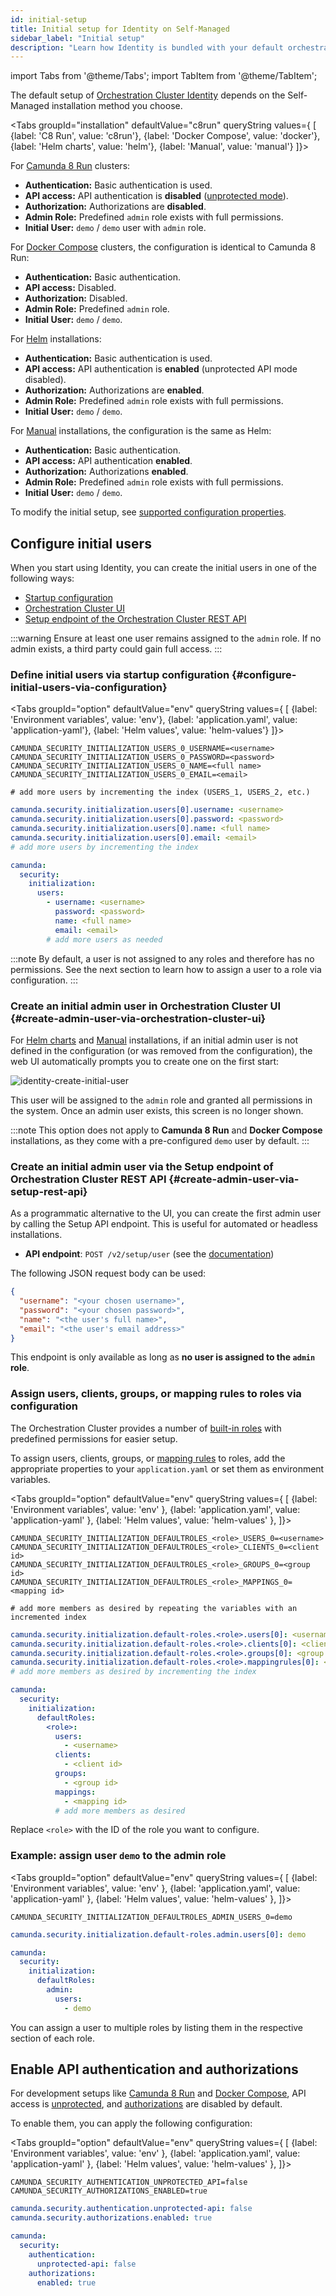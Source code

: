 ```yaml
---
id: initial-setup
title: Initial setup for Identity on Self-Managed
sidebar_label: "Initial setup"
description: "Learn how Identity is bundled with your default orchestration cluster."
---
```


import Tabs from '@theme/Tabs';
import TabItem from '@theme/TabItem';

The default setup of [Orchestration Cluster Identity](/components/identity/identity-introduction.md) depends on the Self-Managed installation method you choose.

<Tabs groupId="installation" defaultValue="c8run" queryString values={
[
{label: 'C8 Run', value: 'c8run'},
{label: 'Docker Compose', value: 'docker'},
{label: 'Helm charts', value: 'helm'},
{label: 'Manual', value: 'manual'}
]}>
<TabItem value="c8run">

For [Camunda 8 Run](/self-managed/quickstart/developer-quickstart/c8run.md) clusters:

- **Authentication:** Basic authentication is used.
- **API access:** API authentication is **disabled** ([unprotected mode](/self-managed/concepts/authentication/authentication-to-orchestration-cluster.md#unprotected-api-mode)).
- **Authorization:** Authorizations are **disabled**.
- **Admin Role:** Predefined `admin` role exists with full permissions.
- **Initial User:** `demo` / `demo` user with `admin` role.

</TabItem>
<TabItem value="docker">

For [Docker Compose](/self-managed/quickstart/developer-quickstart/docker-compose.md) clusters, the configuration is identical to Camunda 8 Run:

- **Authentication:** Basic authentication.
- **API access:** Disabled.
- **Authorization:** Disabled.
- **Admin Role:** Predefined `admin` role.
- **Initial User:** `demo` / `demo`.

</TabItem>
<TabItem value="helm">

For [Helm](/self-managed/deployment/helm/index.md) installations:

- **Authentication:** Basic authentication is used.
- **API access:** API authentication is **enabled** (unprotected API mode disabled).
- **Authorization:** Authorizations are **enabled**.
- **Admin Role:** Predefined `admin` role exists with full permissions.
- **Initial User:** `demo` / `demo`.

</TabItem>
<TabItem value="manual">

For [Manual](/self-managed/deployment/manual/install.md) installations, the configuration is the same as Helm:

- **Authentication:** Basic authentication.
- **API access:** API authentication **enabled**.
- **Authorization:** Authorizations **enabled**.
- **Admin Role:** Predefined `admin` role exists with full permissions.
- **Initial User:** `demo` / `demo`.

</TabItem>
</Tabs>

To modify the initial setup, see [supported configuration properties](/self-managed/components/orchestration-cluster/core-settings/configuration/properties.md).

## Configure initial users

When you start using Identity, you can create the initial users in one of the following ways:

- [Startup configuration](#configure-initial-users-via-configuration)
- [Orchestration Cluster UI](#create-admin-user-via-orchestration-cluster-ui)
- [Setup endpoint of the Orchestration Cluster REST API](#create-admin-user-via-setup-rest-api)

:::warning
Ensure at least one user remains assigned to the `admin` role. If no admin exists, a third party could gain full access.
:::

### Define initial users via startup configuration {#configure-initial-users-via-configuration}

<Tabs groupId="option" defaultValue="env" queryString values={
[
{label: 'Environment variables', value: 'env'},
{label: 'application.yaml', value: 'application-yaml'},
{label: 'Helm values', value: 'helm-values'}
]}>
<TabItem value="env">

```shell
CAMUNDA_SECURITY_INITIALIZATION_USERS_0_USERNAME=<username>
CAMUNDA_SECURITY_INITIALIZATION_USERS_0_PASSWORD=<password>
CAMUNDA_SECURITY_INITIALIZATION_USERS_0_NAME=<full name>
CAMUNDA_SECURITY_INITIALIZATION_USERS_0_EMAIL=<email>

# add more users by incrementing the index (USERS_1, USERS_2, etc.)
```

</TabItem>

<TabItem value="application-yaml">

```yaml
camunda.security.initialization.users[0].username: <username>
camunda.security.initialization.users[0].password: <password>
camunda.security.initialization.users[0].name: <full name>
camunda.security.initialization.users[0].email: <email>
# add more users by incrementing the index
```

</TabItem>

<TabItem value="helm-values">

```yaml
camunda:
  security:
    initialization:
      users:
        - username: <username>
          password: <password>
          name: <full name>
          email: <email>
        # add more users as needed
```

</TabItem>

</Tabs>

:::note
By default, a user is not assigned to any roles and therefore has no permissions. See the next section to learn how to assign a user to a role via configuration.
:::

### Create an initial admin user in Orchestration Cluster UI {#create-admin-user-via-orchestration-cluster-ui}

For [Helm charts](/self-managed/deployment/helm/install/index.md) and [Manual](/self-managed/deployment/manual/install.md) installations, if an initial admin user is not defined in the configuration (or was removed from the configuration), the web UI automatically prompts you to create one on the first start:

![identity-create-initial-user](./img/create-initial-user.png)

This user will be assigned to the `admin` role and granted all permissions in the system. Once an admin user exists, this screen is no longer shown.

:::note
This option does not apply to **Camunda 8 Run** and **Docker Compose** installations, as they come with a pre-configured `demo` user by default.
:::

### Create an initial admin user via the Setup endpoint of Orchestration Cluster REST API {#create-admin-user-via-setup-rest-api}

As a programmatic alternative to the UI, you can create the first admin user by calling the Setup API endpoint. This is useful for automated or headless installations.

- **API endpoint**: `POST /v2/setup/user` (see the [documentation](/apis-tools/orchestration-cluster-api-rest/specifications/create-admin-user.api.mdx))

The following JSON request body can be used:

```json
{
  "username": "<your chosen username>",
  "password": "<your chosen password>",
  "name": "<the user's full name>",
  "email": "<the user's email address>"
}
```

This endpoint is only available as long as **no user is assigned to the `admin` role**.

### Assign users, clients, groups, or mapping rules to roles via configuration

The Orchestration Cluster provides a number of [built-in roles](/components/concepts/access-control/authorizations.md#default-roles) with predefined permissions for easier setup.

To assign users, clients, groups, or [mapping rules](/components/concepts/access-control/mapping-rules.md) to roles, add the appropriate properties to your `application.yaml` or set them as environment variables.

<Tabs groupId="option" defaultValue="env" queryString values={
[
{label: 'Environment variables', value: 'env' },
{label: 'application.yaml', value: 'application-yaml' },
{label: 'Helm values', value: 'helm-values' },
]}>

<TabItem value="env">

```shell
CAMUNDA_SECURITY_INITIALIZATION_DEFAULTROLES_<role>_USERS_0=<username>
CAMUNDA_SECURITY_INITIALIZATION_DEFAULTROLES_<role>_CLIENTS_0=<client id>
CAMUNDA_SECURITY_INITIALIZATION_DEFAULTROLES_<role>_GROUPS_0=<group id>
CAMUNDA_SECURITY_INITIALIZATION_DEFAULTROLES_<role>_MAPPINGS_0=<mapping id>

# add more members as desired by repeating the variables with an incremented index
```

</TabItem>

<TabItem value="application-yaml">

```yaml
camunda.security.initialization.default-roles.<role>.users[0]: <username>
camunda.security.initialization.default-roles.<role>.clients[0]: <client id>
camunda.security.initialization.default-roles.<role>.groups[0]: <group id>
camunda.security.initialization.default-roles.<role>.mappingrules[0]: <mapping id>
# add more members as desired by incrementing the index
```

</TabItem>

<TabItem value="helm-values">

```yaml
camunda:
  security:
    initialization:
      defaultRoles:
        <role>:
          users:
            - <username>
          clients:
            - <client id>
          groups:
            - <group id>
          mappings:
            - <mapping id>
          # add more members as desired
```

</TabItem>
</Tabs>

Replace `<role>` with the ID of the role you want to configure.

### Example: assign user `demo` to the admin role

<Tabs groupId="option" defaultValue="env" queryString values={
[
{label: 'Environment variables', value: 'env' },
{label: 'application.yaml', value: 'application-yaml' },
{label: 'Helm values', value: 'helm-values' },
]}>
<TabItem value="env">

```shell
CAMUNDA_SECURITY_INITIALIZATION_DEFAULTROLES_ADMIN_USERS_0=demo
```

</TabItem>

<TabItem value="application-yaml">

```yaml
camunda.security.initialization.default-roles.admin.users[0]: demo
```

</TabItem>

<TabItem value="helm-values">

```yaml
camunda:
  security:
    initialization:
      defaultRoles:
        admin:
          users:
            - demo
```

</TabItem>

</Tabs>

You can assign a user to multiple roles by listing them in the respective section of each role.

## Enable API authentication and authorizations

For development setups like [Camunda 8 Run](../../../quickstart/developer-quickstart/c8run.md) and [Docker Compose](../../../quickstart/developer-quickstart/docker-compose.md), API access is [unprotected](../../../concepts/authentication/authentication-to-orchestration-cluster.md#unprotected-api-mode), and [authorizations](/components/identity/authorization.md) are disabled by default.

To enable them, you can apply the following configuration:

<Tabs groupId="option" defaultValue="env" queryString values={
[
{label: 'Environment variables', value: 'env' },
{label: 'application.yaml', value: 'application-yaml' },
{label: 'Helm values', value: 'helm-values' },
]}>
<TabItem value="env">

```shell
CAMUNDA_SECURITY_AUTHENTICATION_UNPROTECTED_API=false
CAMUNDA_SECURITY_AUTHORIZATIONS_ENABLED=true
```

</TabItem>

<TabItem value="application-yaml">

```yaml
camunda.security.authentication.unprotected-api: false
camunda.security.authorizations.enabled: true
```

</TabItem>

<TabItem value="helm-values">

```yaml
camunda:
  security:
    authentication:
      unprotected-api: false
    authorizations:
      enabled: true
```

</TabItem>

</Tabs>
